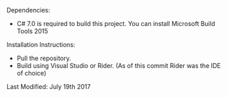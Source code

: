 Dependencies:
- C# 7.0 is required to build this project. You can install Microsoft Build Tools 2015

Installation Instructions:
- Pull the repository.
- Build using Visual Studio or Rider. 
(As of this commit Rider was the IDE of choice)

Last Modified: July 19th 2017
